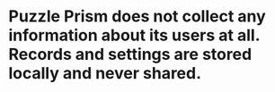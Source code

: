 # Puzzle Prism does not collect any information about its users at all. Records and settings are stored locally and never shared.  
